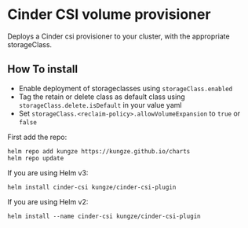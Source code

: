 # Cinder CSI volume provisioner

Deploys a Cinder csi provisioner to your cluster, with the appropriate storageClass.

## How To install
- Enable deployment of storageclasses using `storageClass.enabled`
- Tag the retain or delete class as default class using `storageClass.delete.isDefault` in your value yaml
- Set `storageClass.<reclaim-policy>.allowVolumeExpansion` to `true` or `false`

First add the repo:

    helm repo add kungze https://kungze.github.io/charts
    helm repo update

If you are using Helm v3:

    helm install cinder-csi kungze/cinder-csi-plugin

If you are using Helm v2:

    helm install --name cinder-csi kungze/cinder-csi-plugin
